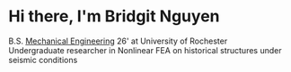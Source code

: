 # Hi there, I'm Bridgit Nguyen

B.S. [Mechanical Engineering](https://www.hajim.rochester.edu/me/) 26' at University of Rochester<br/>
Undergraduate researcher in Nonlinear FEA on historical structures under seismic conditions<br/>
